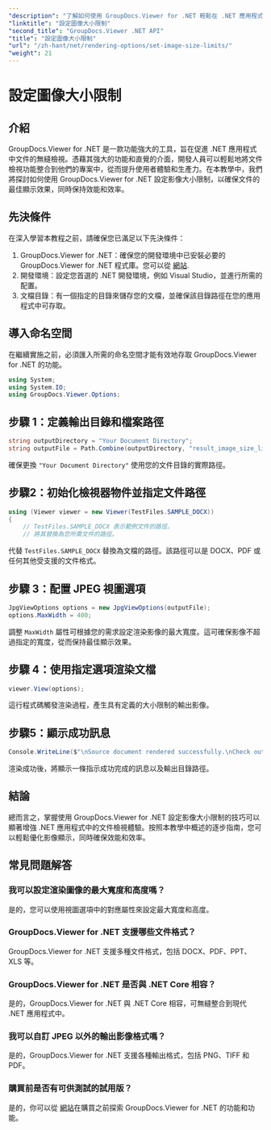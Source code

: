 ```yaml
---
"description": "了解如何使用 GroupDocs.Viewer for .NET 輕鬆在 .NET 應用程式中設定圖片大小限制，從而增強文件檢視體驗。"
"linktitle": "設定圖像大小限制"
"second_title": "GroupDocs.Viewer .NET API"
"title": "設定圖像大小限制"
"url": "/zh-hant/net/rendering-options/set-image-size-limits/"
"weight": 21
---
```


# 設定圖像大小限制

## 介紹
GroupDocs.Viewer for .NET 是一款功能強大的工具，旨在促進 .NET 應用程式中文件的無縫檢視。憑藉其強大的功能和直覺的介面，開發人員可以輕鬆地將文件檢視功能整合到他們的專案中，從而提升使用者體驗和生產力。在本教學中，我們將探討如何使用 GroupDocs.Viewer for .NET 設定影像大小限制，以確保文件的最佳顯示效果，同時保持效能和效率。
## 先決條件
在深入學習本教程之前，請確保您已滿足以下先決條件：
1. GroupDocs.Viewer for .NET：確保您的開發環境中已安裝必要的 GroupDocs.Viewer for .NET 程式庫。您可以從 [網站](https://releases。groupdocs.com/viewer/net/).
2. 開發環境：設定您首選的 .NET 開發環境，例如 Visual Studio，並進行所需的配置。
3. 文檔目錄：有一個指定的目錄來儲存您的文檔，並確保該目錄路徑在您的應用程式中可存取。

## 導入命名空間
在繼續實施之前，必須匯入所需的命名空間才能有效地存取 GroupDocs.Viewer for .NET 的功能。
```csharp
using System;
using System.IO;
using GroupDocs.Viewer.Options;
```
## 步驟 1：定義輸出目錄和檔案路徑
```csharp
string outputDirectory = "Your Document Directory";
string outputFile = Path.Combine(outputDirectory, "result_image_size_limit.jpg");
```
確保更換 `"Your Document Directory"` 使用您的文件目錄的實際路徑。
## 步驟2：初始化檢視器物件並指定文件路徑
```csharp
using (Viewer viewer = new Viewer(TestFiles.SAMPLE_DOCX))
{
    // TestFiles.SAMPLE_DOCX 表示範例文件的路徑。
    // 將其替換為您所需文件的路徑。
```
代替 `TestFiles.SAMPLE_DOCX` 替換為文檔的路徑。該路徑可以是 DOCX、PDF 或任何其他受支援的文件格式。
## 步驟 3：配置 JPEG 視圖選項
```csharp
JpgViewOptions options = new JpgViewOptions(outputFile);
options.MaxWidth = 400;
```
調整 `MaxWidth` 屬性可根據您的需求設定渲染影像的最大寬度。這可確保影像不超過指定的寬度，從而保持最佳顯示效果。
## 步驟 4：使用指定選項渲染文檔
```csharp
viewer.View(options);
```
這行程式碼觸發渲染過程，產生具有定義的大小限制的輸出影像。
## 步驟5：顯示成功訊息
```csharp
Console.WriteLine($"\nSource document rendered successfully.\nCheck output in {outputDirectory}.");
```
渲染成功後，將顯示一條指示成功完成的訊息以及輸出目錄路徑。

## 結論
總而言之，掌握使用 GroupDocs.Viewer for .NET 設定影像大小限制的技巧可以顯著增強 .NET 應用程式中的文件檢視體驗。按照本教學中概述的逐步指南，您可以輕鬆優化影像顯示，同時確保效能和效率。
## 常見問題解答
### 我可以設定渲染圖像的最大寬度和高度嗎？
是的，您可以使用視圖選項中的對應屬性來設定最大寬度和高度。
### GroupDocs.Viewer for .NET 支援哪些文件格式？
GroupDocs.Viewer for .NET 支援多種文件格式，包括 DOCX、PDF、PPT、XLS 等。
### GroupDocs.Viewer for .NET 是否與 .NET Core 相容？
是的，GroupDocs.Viewer for .NET 與 .NET Core 相容，可無縫整合到現代 .NET 應用程式中。
### 我可以自訂 JPEG 以外的輸出影像格式嗎？
是的，GroupDocs.Viewer for .NET 支援各種輸出格式，包括 PNG、TIFF 和 PDF。
### 購買前是否有可供測試的試用版？
是的，你可以從 [網站](https://releases.groupdocs.com/viewer/net/)在購買之前探索 GroupDocs.Viewer for .NET 的功能和功能。